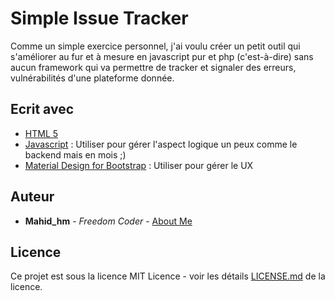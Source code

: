 # Simple Issue Tracker 

Comme un simple exercice personnel, j'ai voulu créer un petit outil qui s'améliorer au fur et à mesure en javascript pur et php (c'est-à-dire) sans aucun framework qui va permettre de tracker et signaler des erreurs, vulnérabilités d'une plateforme donnée. 

## Ecrit avec

* [HTML 5](https://www.w3schools.com/html/html5_intro.asp)
* [Javascript](https://developer.mozilla.org/fr/docs/Web/JavaScript) : Utiliser pour gérer l'aspect logique un peux comme le backend mais en mois ;)
* [Material Design for Bootstrap](https://mdbootstrap.com/) : Utiliser pour gérer le UX

## Auteur

* **Mahid_hm** - *Freedom Coder* - [About Me](https://about.me/mahid_hm)

## Licence

Ce projet est sous la licence MIT Licence - voir les détails [LICENSE.md](LICENSE.md) de la licence.